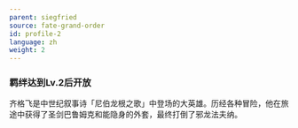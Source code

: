 ```yaml
---
parent: siegfried
source: fate-grand-order
id: profile-2
language: zh
weight: 2
---
```


### 羁绊达到Lv.2后开放

齐格飞是中世纪叙事诗「尼伯龙根之歌」中登场的大英雄。历经各种冒险，他在旅途中获得了圣剑巴鲁姆克和能隐身的外套，最终打倒了邪龙法夫纳。

